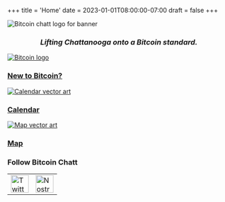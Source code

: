 +++
title = 'Home'
date = 2023-01-01T08:00:00-07:00
draft = false
+++


<div class="banner">
  <img class="banner-element" src="./images/logos/BitcoinChatt_square-transparent.png" alt="Bitcoin chatt logo for banner"/>
</div>

<h3 style="text-align: center"><em>Lifting Chattanooga onto a Bitcoin standard.</em></h3>

<div class="nav">
  <div class="nav-box">
    <a href="./coming_soon">
      <img class="nav-element" src="./images/btc.png" alt="Bitcoin logo"/>
      <h3>New to Bitcoin?</h3>
    </a>
  </div>
  <!--
  <div class="nav-box">
    <a href="./coming_soon">
      <img class="nav-element" src="./images/placeholder.png" alt="Placeholder image"/>
      <h3>Blog</h3>
    </a>
  </div>-->
  <div class="nav-box">
    <a href="./coming_soon">
      <img class="nav-element" src="./images/calendar.png" alt="Calendar vector art"/>
      <h3>Calendar</h3>
    </a>
  </div>
  <div class="nav-box">
    <a href="./coming_soon">
      <img class="nav-element" src="./images/map.jpg" alt="Map vector art"/>
      <h3>Map</h3>
    </a>
  </div>
</div>

<h3 class="social-links">Follow Bitcoin Chatt</h3>
<div class="social-links">
  <table>
    <tr>
      <td>
        <a target="_blank" href="https://x.com/bitcoinchatt">
          <img height="40rem" src="./images/Logos/Twitter-X-Logo.png" alt="Twitter/X logo"/>
        </a>
      </td>
      <td>
        <a href="./coming_soon">
          <img height="40rem" src="./images/Logos/Nostr-Logo.png" alt="Nostr logo"/>
        </a>
      </td>
    </tr>
  </table>
</div>